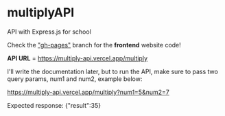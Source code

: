# multiplyAPI
API with Express.js for school

Check the ["gh-pages"](https://github.com/CodyKoInABox/multiplyAPI/tree/gh-pages) branch for the **frontend** website code!

**API URL** = https://multiply-api.vercel.app/multiply  

I'll write the documentation later, but to run the API, make sure to pass two query params, num1 and num2, example below:

https://multiply-api.vercel.app/multiply?num1=5&num2=7

Expected response: {"result":35}
